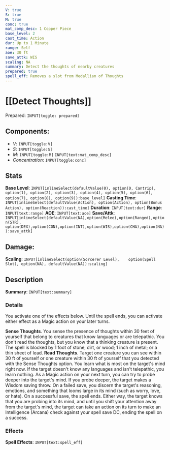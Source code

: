 ```yaml
---
V: true
S: true
M: true
conc: true
mat_comp_desc: 1 Copper Piece
base_level: 2
cast_time: Action
dur: Up to 1 Minute
range: Self
aoe: 30 ft
save_attk: WIS
scaling: NA
summary: Detect the thoughts of nearby creatures
prepared: true
spell_eff: Removes a slot from Medallian of Thoughts
---
```

# [[Detect Thoughts]]
Prepared: `INPUT[toggle: prepared]`
## **Components**:
 - *V*: `INPUT[toggle:V]`
 - *S*: `INPUT[toggle:S]`
 - *M*: `INPUT[toggle:M]` `INPUT[text:mat_comp_desc]`
- *Concentration*: `INPUT[toggle:conc]`

## **Stats**
**Base Level**: `INPUT[inlineSelect(defaultValue(0), option(0, Cantrip), option(1), option(2), option(3), option(4), option(5), option(6), option(7), option(8), option(9)):base_level]`
**Casting Time**: `INPUT[inlineSelect(defaultValue(Action), option(Action), option(Bonus Action), option(Reaction)):cast_time]`
**Duration**: `INPUT[text:dur]`
**Range**: `INPUT[text:range]`
**AOE**: `INPUT[text:aoe]`
**Save/Attk**:  `INPUT[inlineSelect(defaultValue(NA),option(Melee),option(Ranged),option(STR),	option(DEX),option(CON),option(INT),option(WIS),option(CHA),option(NA)):save_attk]`

## **Damage**:
**Scaling**: `INPUT[inlineSelect(option(Sorcerer Level),	option(Spell Slot), option(NA), defaultValue(NA)):scaling]`


## **Description**

**Summary**: `INPUT[text:summary]`
### Details

You activate one of the effects below. Until the spell ends, you can activate either effect as a Magic action on your later turns.

**Sense Thoughts**. You sense the presence of thoughts within 30 feet of yourself that belong to creatures that know languages or are telepathic. You don't read the thoughts, but you know that a thinking creature is present. 
	The spell is blocked by 1 foot of stone, dirt, or wood; 1 inch of metal; or a thin sheet of lead.
**Read Thoughts**. Target one creature you can see within 30 ft of yourself or one creature within 30 ft of yourself that you detected with the Sense Thoughts option. You learn what is most on the target's mind right now. If the target doesn't know any languages and isn't telepathic, you learn nothing.
As a Magic action on your next turn, you can try to probe deeper into the target's mind. If you probe deeper, the target makes a Wisdom saving throw. On a failed save, you discern the target's reasoning, emotions, and something that looms large in its mind (such as worry, love, or hate). On a successful save, the spell ends. Either way, the target knows that you are probing into its mind, and until you shift your attention away from the target's mind, the target can take an action on its turn to make an Intelligence (Arcana) check against your spell save DC, ending the spell on a success.

### Effects

**Spell Effects**: `INPUT[text:spell_eff]`